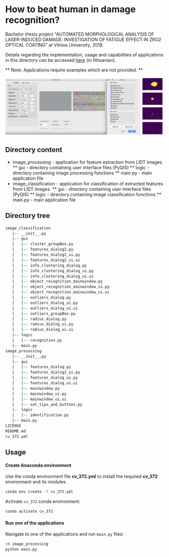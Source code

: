 # How to beat human in damage recognition?

Bachelor thesis project "AUTOMATED MORPHOLOGICAL ANALYSIS OF LASER-INDUCED DAMAGE:
INVESTIGATION OF FATIGUE EFFECT IN ZRO2 OPTICAL COATING" at Vilnius University, 2018.

Details regarding the implementation, usage and capabilities of applications in this directory can be accessed [here](https://docs.google.com/presentation/d/1SBlaLdjNwfMvd1MDDXGLrlrlZgE0Cdfuq1SQTEXR7vo/edit?usp=sharing) (in lithuanian).

** Note: Applications require examples which are not provided. **

![Alt text](gui_image.png?raw=true "Title")

## Directory content
* image_processing - application for feature extraction from LIDT images.
  ** gui - directory containing user interface files (PyQt5)
  ** logic - directory containing image processing functions
  ** main.py - main application file
* image_classification  - application for classification of extracted features from LIDT images.
  ** gui - directory containing user interface files (PyQt5)
  ** logic - directory containing image classification functions
  ** main.py - main application file

## Directory tree
```bash
image_classification
   |-- __init__.py
   |-- gui
   |   |-- cluster_groupBox.py
   |   |-- features_dialog2.py
   |   |-- features_dialog2_ui.py
   |   |-- features_dialog2_ui.ui
   |   |-- info_clustering_dialog.py
   |   |-- info_clustering_dialog_ui.py
   |   |-- info_clustering_dialog_ui.ui
   |   |-- object_recognition_mainwindow.py
   |   |-- object_recognition_mainwindow_ui.py
   |   |-- object_recognition_mainwindow_ui.ui
   |   |-- outliers_dialog.py
   |   |-- outliers_dialog_ui.py
   |   |-- outliers_dialog_ui.ui
   |   |-- outliers_groupBox.py
   |   |-- radius_dialog.py
   |   |-- radius_dialog_ui.py
   |   |-- radius_dialog_ui.ui
   |-- logic
   |   |-- recognition.py
   |-- main.py
image_processing
   |-- __init__.py
   |-- gui
   |   |-- features_dialog.py
   |   |-- features_dialog2_ui.py
   |   |-- features_dialog_ui.py
   |   |-- features_dialog_ui.ui
   |   |-- mainwindow.py
   |   |-- mainwindow_ui.py
   |   |-- mainwindow_ui.ui
   |   |-- set_tips_and_buttons.py
   |-- logic
   |   |-- identification.py
   |-- main.py
LICENSE
README.md
cv_372.yml
```
## Usage
#### Create Anaconda environment
Use the conda environment file **cv_372.yml** to install the required **cv_372** environment and its modules.

```bash
conda env create -f cv_372.yml
```
Activate `cv_372` conda environment:
```bash
conda activate cv_372
```

#### Run one of the applications
Navigate to one of the applications and run `main.py` files:
```bash
cd image_processing
python main.py
```
